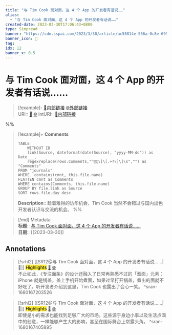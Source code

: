 ```yaml
---
title: "与 Tim Cook 面对面，这 4 个 App 的开发者有话说……"
alias: 
  - "与 Tim Cook 面对面，这 4 个 App 的开发者有话说……"
created-date: 2023-03-30T17:06:43+0800
type: Simpread
banner: "https://cdn.sspai.com/2023/3/30/article/ac58814e-556a-0c8e-695a-747385bd5dee.jpg "
banner_icon: 🔖
tag: 
idx: 12
banner_x: 0.5
---
```


# 与 Tim Cook 面对面，这 4 个 App 的开发者有话说……

> [!example]- [🧷内部链接](<http://localhost:7026/unread/12>) [🌐外部链接](<https://sspai.com/post/79089>)    
> URI:: [🧷](<http://localhost:7026/unread/12>) [🌐](<https://sspai.com/post/79089>) 
> intURI:: [🧷内部链接](<http://localhost:7026/reading/12>)

%%
> [!example]+ **Comments**  
> ```dataview
> TABLE 
>     WITHOUT ID
>     link(Source, dateformat(date(Source), "yyyy-MM-dd")) as Date___, 
>     regexreplace(rows.Comments,"^@@\[\[.+?\]\]\s","") as "Comments"
> FROM "journals"
> WHERE  contains(cmnt, this.file.name)
> FLATTEN cmnt as Comments
> WHERE contains(Comments, this.file.name)
> GROUP BY file.link as Source
> SORT rows.file.day desc
> ```
>  **Description**:: 趁着难得的访华机会，Tim Cook 当然不会错过与国内出色开发者认识与交流的机会。
%%

> [!md] Metadata  
> **标题**:: [与 Tim Cook 面对面，这 4 个 App 的开发者有话说……](https://sspai.com/post/79089)  
> **日期**:: [[2023-03-30]]  

## Annotations


> [!srhl2] [[SR12@与 Tim Cook 面对面，这 4 个 App 的开发者有话说……|📄]] <mark style="background-color: #ffeb3b">Highlights</mark> [🧷](<http://localhost:7026/unread/12#id=1680167203526>) [🌐](<http://localhost:7026/reading/12#id=1680167203526>)   
> 不止如此，《专注面条》的设计还融入了日常再熟悉不过的「煮面」元素：iPhone 就是锅盖，盖上手机开始煮面，如果过早打开锅盖，煮出的面就不好吃了。听开发者介绍到这里，Tim Cook 也露出了会心一笑。
> ^sran-1680167203526

> [!srhl2] [[SR12@与 Tim Cook 面对面，这 4 个 App 的开发者有话说……|📄]] <mark style="background-color: #ffeb3b">Highlights</mark> [🧷](<http://localhost:7026/unread/12#id=1680167405895>) [🌐](<http://localhost:7026/reading/12#id=1680167405895>)   
> 即使是小的需求也能找到足够广大的市场。这些源于身边小事以及生活点滴中的创意，一样能够产生大的影响，甚至在国际舞台上崭露头角。
> ^sran-1680167405895

